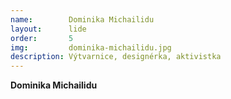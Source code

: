 ```yaml
---
name:        Dominika Michailidu
layout:      lide
order:       5
img:         dominika-michailidu.jpg
description: Výtvarnice, designérka, aktivistka
---
```


**Dominika Michailidu** 
